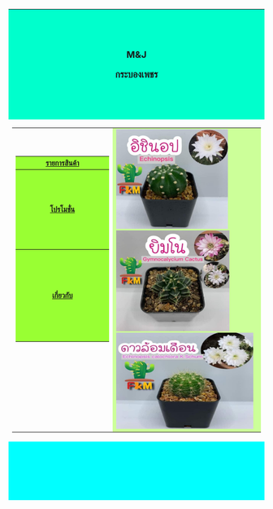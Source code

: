 <html xmlns="http://www.w3.org/1999/xhtml">
<head>
<meta http-equiv="Content-Type" content="text/html; charset=utf-8" />
<title>Untitled Document</title>
<style type="text/css">
body p {
	font-size: large;
}
body p {
	font-weight: bold;
}
</style>
</head>

<body>
<table width="1024" height="965" align="center" cellpadding="1" cellspacing="1">
  <tr>
    <th height="209" bgcolor="#00FFCC"> <p>M&amp;J </p>
    <p>กระบองเพชร</p></th>
  </tr>
  <tr>
    <td height="600"><table width="1122" cellspacing="1" cellpadding="1">
      <tr>
        <td width="395" height="492"><table width="395" height="485" cellpadding="1" cellspacing="1">
          <tr>
            <th width="501" bgcolor="#99FF33"><a href="h2.html">รายการสินค้า</a></th>
          </tr>
          <tr>
            <th height="149" bgcolor="#99FF33"><a href="h3.html">โปรโมชั่น</a></th>
          </tr>
          <tr>
            <th height="173" bgcolor="#99FF33"><a href="h4.html">เกี่ยวกับ</a></th>
          </tr>
        </table></td>
        <td width="718" bgcolor="#CCFF99"><img src="img/273034994_1621512268210565_9196955882458251574_n.jpg" width="220" height="196" /><img src="img/274346099_451841453333504_2816769858620969039_n.jpg" width="223" height="198" /><img src="img/274385087_933369404033225_7125035146772895612_n.jpg" width="270" height="189" /></td>
      </tr>
    </table></td>
  </tr>
  <tr>
    <td height="150" bgcolor="#00FFFF">&nbsp;</td>
  </tr>
</table>
</body>
</html>
